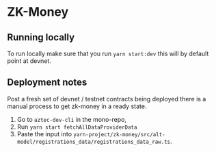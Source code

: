 # ZK-Money

## Running locally

To run locally make sure that you run `yarn start:dev` this will by default point at devnet.

## Deployment notes

Post a fresh set of devnet / testnet contracts being deployed there is a manual process to get zk-money in a ready state.

1. Go to `aztec-dev-cli` in the mono-repo,
2. Run `yarn start fetchAllDataProviderData`
3. Paste the input into `yarn-project/zk-money/src/alt-model/registrations_data/registrations_data_raw.ts`.


